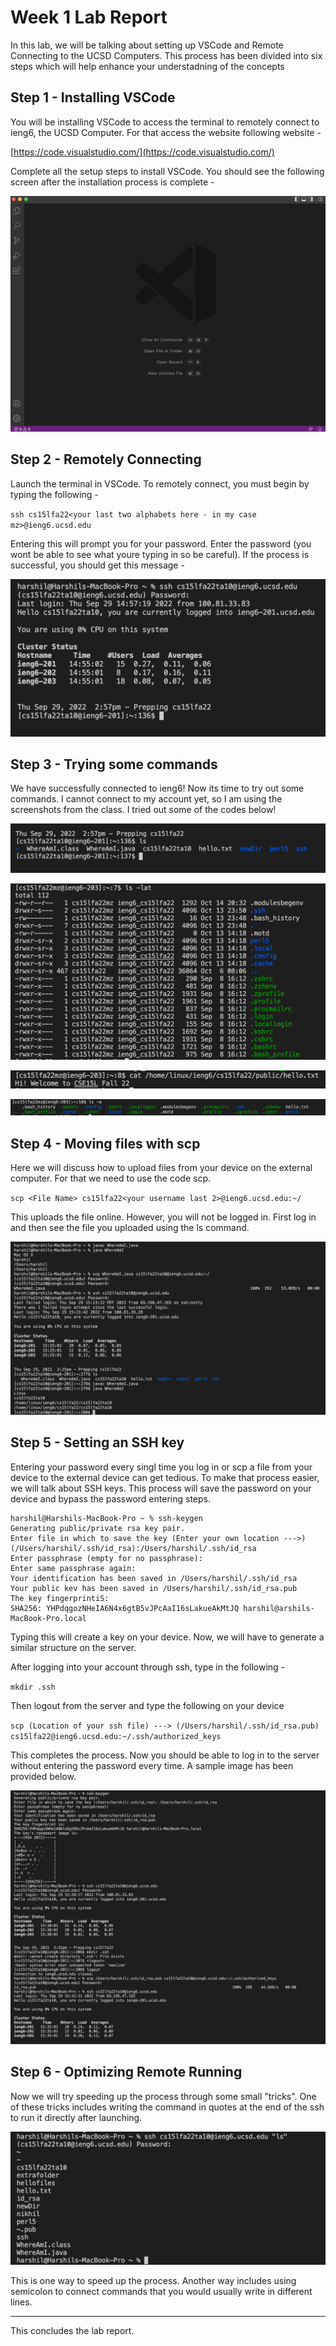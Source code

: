 # Week 1 Lab Report

In this lab, we will be talking about setting up VSCode and Remote Connecting to the UCSD Computers. This process has been divided into six steps which will help enhance your understadning of the concepts


## Step 1 - Installing VSCode


You will be installing VSCode to access the terminal to remotely connect to ieng6, the UCSD Computer. For that access the website following website -


[https://code.visualstudio.com/](https://code.visualstudio.com/)


Complete all the setup steps to install VSCode. You should see the following screen after the installation process is complete -


![VSCode Startup Screen](VSCode.png)


## Step 2 - Remotely Connecting


Launch the terminal in VSCode. To remotely connect, you must begin by typing the following - 


`ssh cs15lfa22<your last two alphabets here - in my case mz>@ieng6.ucsd.edu`


Entering this will prompt you for your password. Enter the password (you wont be able to see what youre typing in so be careful). If the process is successful, you should get this message - 


![Remote Image](Remote.png)


## Step 3 - Trying some commands


We have successfully connected to ieng6! Now its time to try out some commands. I cannot connect to my account yet, so I am using the screenshots from the class. I tried out some of the codes below!


![ls](ls.png)


![lsLat](lsLat.png)


![cat](cat.png)


![lsA](lsA.png)


## Step 4 - Moving files with scp


Here we will discuss how to upload files from your device on the external computer. For that we need to use the code scp.


`scp <File Name> cs15lfa22<your username last 2>@ieng6.ucsd.edu:~/`


This uploads the file online. However, you will not be logged in. First log in and then see the file you uploaded using the ls command.


![scp](scp.png)


## Step 5 - Setting an SSH key


Entering your password every singl time you log in or scp a file from your device to the external device can get tedious. To make that process easier, we will talk about SSH keys. This process will save the password on your device and bypass the password entering steps.


```
harshil@Harshils-MacBook-Pro ~ % ssh-keygen
Generating public/private rsa key pair.
Enter file in which to save the key (Enter your own location --->) (/Users/harshil/.ssh/id_rsa):/Users/harshil/.ssh/id_rsa
Enter passphrase (empty for no passphrase):
Enter same passphrase again:
Your identification has been saved in /Users/harshil/.ssh/id_rsa
Your public kev has been saved in /Users/harshil/.ssh/id_rsa.pub
The key fingerprintiS:
SHA256: YHPdqgozNHeIA6N4x6gtB5vJPcAaI16sLakueAkMtJQ harshil@arshils-MacBook-Pro.local
```

Typing this will create a key on your device. Now, we will have to generate a similar structure on the server.


After logging into your account through ssh, type in the following - 


`mkdir .ssh`


Then logout from the server and type the following on your device


`scp (Location of your ssh file) ---> (/Users/harshil/.ssh/id_rsa.pub) cs15lfa22@ieng6.ucsd.edu:~/.ssh/authorized_keys`


This completes the process. Now you should be able to log in to the server without entering the password every time. A sample image has been provided below.


![Key](key.png)


## Step 6 - Optimizing Remote Running


Now we will try speeding up the process through some small "tricks". One of these tricks includes writing the command in quotes at the end of the ssh to run it directly after launching.


![speed](speed.png)


This is one way to speed up the process. Another way includes using semicolon to connect commands that you would usually write in different lines. 


---


This concludes the lab report.











